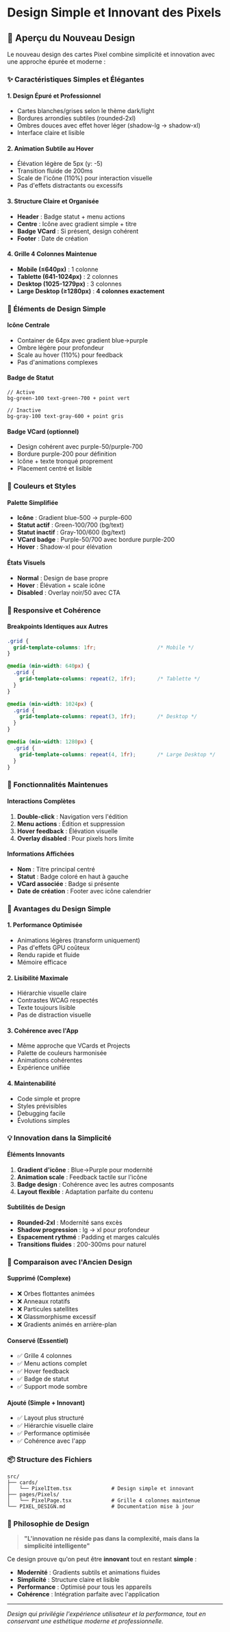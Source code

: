 # Design Simple et Innovant des Pixels

## 🎨 Aperçu du Nouveau Design

Le nouveau design des cartes Pixel combine simplicité et innovation avec une approche épurée et moderne :

### ✨ Caractéristiques Simples et Élégantes

#### 1. **Design Épuré et Professionnel**
- Cartes blanches/grises selon le thème dark/light
- Bordures arrondies subtiles (rounded-2xl)
- Ombres douces avec effet hover léger (shadow-lg → shadow-xl)
- Interface claire et lisible

#### 2. **Animation Subtile au Hover**
- Élévation légère de 5px (y: -5)
- Transition fluide de 200ms
- Scale de l'icône (110%) pour interaction visuelle
- Pas d'effets distractants ou excessifs

#### 3. **Structure Claire et Organisée**
- **Header** : Badge statut + menu actions
- **Centre** : Icône avec gradient simple + titre
- **Badge VCard** : Si présent, design cohérent
- **Footer** : Date de création

#### 4. **Grille 4 Colonnes Maintenue**
- **Mobile (≤640px)** : 1 colonne
- **Tablette (641-1024px)** : 2 colonnes  
- **Desktop (1025-1279px)** : 3 colonnes
- **Large Desktop (≥1280px)** : **4 colonnes exactement**

### 🎯 Éléments de Design Simple

#### Icône Centrale
- Container de 64px avec gradient blue→purple
- Ombre légère pour profondeur
- Scale au hover (110%) pour feedback
- Pas d'animations complexes

#### Badge de Statut
```tsx
// Active
bg-green-100 text-green-700 + point vert

// Inactive  
bg-gray-100 text-gray-600 + point gris
```

#### Badge VCard (optionnel)
- Design cohérent avec purple-50/purple-700
- Bordure purple-200 pour définition
- Icône + texte tronqué proprement
- Placement centré et lisible

### 🎪 Couleurs et Styles

#### Palette Simplifiée
- **Icône** : Gradient blue-500 → purple-600
- **Statut actif** : Green-100/700 (bg/text)
- **Statut inactif** : Gray-100/600 (bg/text)
- **VCard badge** : Purple-50/700 avec bordure purple-200
- **Hover** : Shadow-xl pour élévation

#### États Visuels
- **Normal** : Design de base propre
- **Hover** : Élévation + scale icône
- **Disabled** : Overlay noir/50 avec CTA

### 📱 Responsive et Cohérence

#### Breakpoints Identiques aux Autres
```css
.grid {
  grid-template-columns: 1fr;                    /* Mobile */
}

@media (min-width: 640px) {
  .grid {
    grid-template-columns: repeat(2, 1fr);       /* Tablette */
  }
}

@media (min-width: 1024px) {
  .grid {
    grid-template-columns: repeat(3, 1fr);       /* Desktop */
  }
}

@media (min-width: 1280px) {
  .grid {
    grid-template-columns: repeat(4, 1fr);       /* Large Desktop */
  }
}
```

### 🔧 Fonctionnalités Maintenues

#### Interactions Complètes
1. **Double-click** : Navigation vers l'édition
2. **Menu actions** : Édition et suppression
3. **Hover feedback** : Élévation visuelle
4. **Overlay disabled** : Pour pixels hors limite

#### Informations Affichées
- **Nom** : Titre principal centré
- **Statut** : Badge coloré en haut à gauche
- **VCard associée** : Badge si présente
- **Date de création** : Footer avec icône calendrier

### 🚀 Avantages du Design Simple

#### 1. **Performance Optimisée**
- Animations légères (transform uniquement)
- Pas d'effets GPU coûteux
- Rendu rapide et fluide
- Mémoire efficace

#### 2. **Lisibilité Maximale**
- Hiérarchie visuelle claire
- Contrastes WCAG respectés
- Texte toujours lisible
- Pas de distraction visuelle

#### 3. **Cohérence avec l'App**
- Même approche que VCards et Projects
- Palette de couleurs harmonisée
- Animations cohérentes
- Expérience unifiée

#### 4. **Maintenabilité**
- Code simple et propre
- Styles prévisibles
- Debugging facile
- Évolutions simples

### 💡 Innovation dans la Simplicité

#### Éléments Innovants
1. **Gradient d'icône** : Blue→Purple pour modernité
2. **Animation scale** : Feedback tactile sur l'icône
3. **Badge design** : Cohérence avec les autres composants
4. **Layout flexible** : Adaptation parfaite du contenu

#### Subtilités de Design
- **Rounded-2xl** : Modernité sans excès
- **Shadow progression** : lg → xl pour profondeur
- **Espacement rythmé** : Padding et marges calculés
- **Transitions fluides** : 200-300ms pour naturel

### 🎨 Comparaison avec l'Ancien Design

#### Supprimé (Complexe)
- ❌ Orbes flottantes animées
- ❌ Anneaux rotatifs
- ❌ Particules satellites  
- ❌ Glassmorphisme excessif
- ❌ Gradients animés en arrière-plan

#### Conservé (Essentiel)
- ✅ Grille 4 colonnes
- ✅ Menu actions complet
- ✅ Hover feedback
- ✅ Badge de statut
- ✅ Support mode sombre

#### Ajouté (Simple + Innovant)
- ✅ Layout plus structuré
- ✅ Hiérarchie visuelle claire
- ✅ Performance optimisée
- ✅ Cohérence avec l'app

### 📦 Structure des Fichiers

```
src/
├── cards/
│   └── PixelItem.tsx             # Design simple et innovant
├── pages/Pixels/
│   └── PixelPage.tsx             # Grille 4 colonnes maintenue
└── PIXEL_DESIGN.md               # Documentation mise à jour
```

### 🎯 Philosophie de Design

> **"L'innovation ne réside pas dans la complexité, mais dans la simplicité intelligente"**

Ce design prouve qu'on peut être **innovant** tout en restant **simple** :
- **Modernité** : Gradients subtils et animations fluides
- **Simplicité** : Structure claire et lisible
- **Performance** : Optimisé pour tous les appareils
- **Cohérence** : Intégration parfaite avec l'application

---

*Design qui privilégie l'expérience utilisateur et la performance, tout en conservant une esthétique moderne et professionnelle.*
